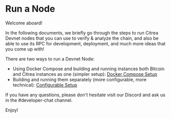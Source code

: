 # Run a Node

Welcome aboard! 

In the following documents, we briefly go through the steps to run Citrea Devnet nodes that you can use to verify & analyze the chain, and also be able to use its RPC for development, deployment, and much more ideas that you come up with!

There are two ways to run a Devnet Node:
- Using Docker Compose and building and running instances both Bitcoin and Citrea instances as one (simpler setup): [Docker Compose Setup](docker-compose-setup.md)
- Building and running them separately (more configurable, more technical): [Configurable Setup](configurable-setup.md)

If you have any questions, please don't hesitate visit our Discord and ask us in the #developer-chat channel. 

Enjoy!